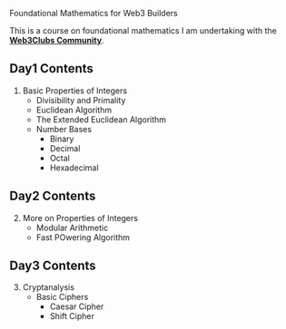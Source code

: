 Foundational Mathematics for Web3 Builders

This is a course on foundational mathematics I am undertaking with the [**Web3Clubs Community**](https://linktr.ee/web3clubs).

## Day1 Contents
1. Basic Properties of Integers
    + Divisibility and Primality
    + Euclidean Algorithm
    + The Extended Euclidean Algorithm
    + Number Bases
        * Binary
        * Decimal
        * Octal
        * Hexadecimal
    
## Day2 Contents
2. More on Properties of Integers
    + Modular Arithmetic
    + Fast POwering Algorithm

## Day3 Contents
3. Cryptanalysis 
    * Basic Ciphers 
        + Caesar Cipher
        + Shift Cipher 



